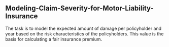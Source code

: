 ## Modeling-Claim-Severity-for-Motor-Liability-Insurance
The task is to model the expected amount of damage per policyholder and year based on the risk characteristics of the policyholders. This value is the basis for calculating a fair insurance premium.
